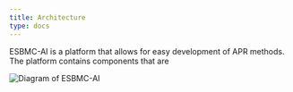 ```yaml
---
title: Architecture
type: docs
---
```


ESBMC-AI is a platform that allows for easy development of APR methods. The platform contains components that are 

![Diagram of ESBMC-AI](/docs/images/platform_diag.png)
